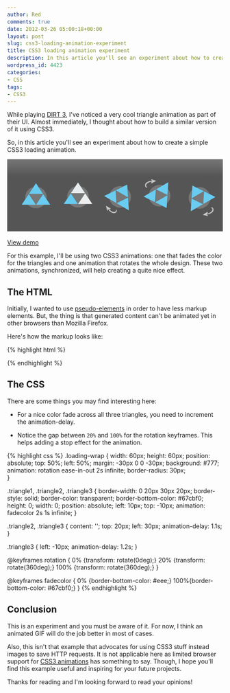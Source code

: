 ```yaml
---
author: Red
comments: true
date: 2012-03-26 05:00:18+00:00
layout: post
slug: css3-loading-animation-experiment
title: CSS3 loading animation experiment
description: In this article you'll see an experiment about how to create a simple CSS3 loading animation.
wordpress_id: 4423
categories:
- CSS
tags:
- CSS3
---
```


While playing [DIRT 3](http://www.gamespot.com/dirt-3/), I've noticed a very cool triangle animation as part of their UI. Almost immediately, I thought about how to build a similar version of it using CSS3. 

So, in this article you'll see an experiment about how to create a simple CSS3 loading animation.

![CSS3 loading animation](/dist/uploads/2012/03/css3-loading-animation.png)

<!-- more -->

[View demo](/dist/uploads/2012/03/css3-loading-animation-experiment-demo.html)


For this example, I'll be using two CSS3 animations: one that fades the color for the triangles and one animation that rotates the whole design. These two animations, synchronized, will help creating a quite nice effect.

## The HTML

Initially, I wanted to use [pseudo-elements](http://www.red-team-design.com/before-after-pseudo-elements) in order to have less markup elements. But, the thing is that generated content can't be animated yet in other browsers than Mozilla Firefox.

Here's how the markup looks like:
    
{% highlight html %}
<div class="loading-wrap">
  <div class="triangle1"></div>
  <div class="triangle2"></div>
  <div class="triangle3"></div>
</div>
{% endhighlight %}

## The CSS

There are some things you may find interesting here:
	
  * For a nice color fade across all three triangles, you need to increment the animation-delay.
	
  * Notice the gap between `20%` and `100%` for the rotation keyframes. This helps adding a stop effect for the animation.
    
{% highlight css %}
.loading-wrap {
  width: 60px; height: 60px;
  position: absolute;
  top: 50%; left: 50%;
  margin: -30px 0 0 -30px;
  background: #777;      
  animation: rotation ease-in-out 2s infinite;
  border-radius: 30px;      
}

.triangle1, .triangle2, .triangle3 {
  border-width: 0 20px 30px 20px;
  border-style: solid;
  border-color: transparent;
  border-bottom-color: #67cbf0;
  height: 0; width: 0;
  position: absolute;
  left: 10px; top: -10px;
  animation: fadecolor 2s 1s infinite;
}

.triangle2, .triangle3 {
  content: '';
  top: 20px; left: 30px;
  animation-delay: 1.1s;
}

.triangle3 {
  left: -10px;
  animation-delay: 1.2s;
}

@keyframes rotation {
    0% {transform: rotate(0deg);}
    20% {transform: rotate(360deg);}
    100% {transform: rotate(360deg);}
}

@keyframes fadecolor {
    0% {border-bottom-color: #eee;}
    100%{border-bottom-color: #67cbf0;}
}
{% endhighlight %}


## Conclusion

This is an experiment and you must be aware of it. For now, I think an animated GIF will do the job better in most of cases.

Also, this isn't that example that advocates for using CSS3 stuff instead images to save HTTP requests. It is not applicable here as limited browser support for [CSS3 animations](http://www.red-team-design.com/cool-notification-messages-with-css3-jquery) has something to say. Though, I hope you'll find this example useful and inspiring for your future projects. 

Thanks for reading and I'm looking forward to read your opinions!